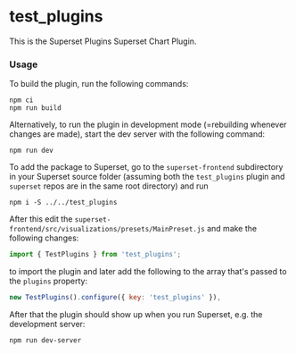 # test_plugins

This is the Superset Plugins Superset Chart Plugin.

### Usage

To build the plugin, run the following commands:

```
npm ci
npm run build
```

Alternatively, to run the plugin in development mode (=rebuilding whenever changes are made), start the dev server with the following command:

```
npm run dev
```

To add the package to Superset, go to the `superset-frontend` subdirectory in your Superset source folder (assuming both the `test_plugins` plugin and `superset` repos are in the same root directory) and run
```
npm i -S ../../test_plugins
```

After this edit the `superset-frontend/src/visualizations/presets/MainPreset.js` and make the following changes:

```js
import { TestPlugins } from 'test_plugins';
```

to import the plugin and later add the following to the array that's passed to the `plugins` property:
```js
new TestPlugins().configure({ key: 'test_plugins' }),
```

After that the plugin should show up when you run Superset, e.g. the development server:

```
npm run dev-server
```

